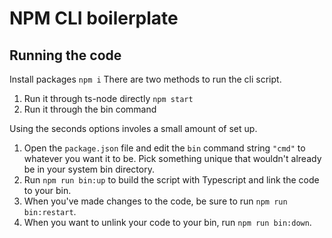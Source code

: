 # NPM CLI boilerplate

## Running the code
Install packages `npm i`
There are two methods to run the cli script.
1. Run it through ts-node directly `npm start`
2. Run it through the bin command

Using the seconds options involes a small amount of set up.
1. Open the `package.json` file and edit the `bin` command string `"cmd"` to whatever you want it to be. Pick something unique that wouldn't already be in your system bin directory.
2. Run `npm run bin:up` to build the script with Typescript and link the code to your bin.
3. When you've made changes to the code, be sure to run `npm run bin:restart`.
4. When you want to unlink your code to your bin, run `npm run bin:down`.

